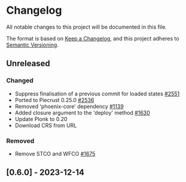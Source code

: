 # Changelog

All notable changes to this project will be documented in this file.

The format is based on [Keep a Changelog](https://keepachangelog.com/en/1.0.0/),
and this project adheres to [Semantic Versioning](https://semver.org/spec/v2.0.0.html).

## Unreleased

### Changed

- Suppress finalisation of a previous commit for loaded states [#2551]
- Ported to Piecrust 0.25.0 [#2536]
- Removed 'phoenix-core' dependency [#1139]
- Added closure argument to the 'deploy' method [#1630]
- Update Plonk to 0.20
- Download CRS from URL

### Removed

- Remove STCO and WFCO [#1675]

## [0.6.0] - 2023-12-14

[#2551]: https://github.com/dusk-network/rusk/issues/2551
[#2536]: https://github.com/dusk-network/rusk/issues/2536
[#1675]: https://github.com/dusk-network/rusk/issues/1675
[#1630]: https://github.com/dusk-network/rusk/issues/1630
[#1139]: https://github.com/dusk-network/rusk/issues/1139
